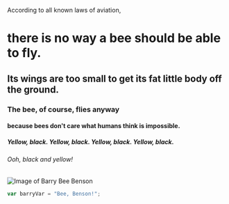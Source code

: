 According to all known laws of aviation,
# there is no way a bee should be able to fly.
## Its wings are too small to get its fat little body off the ground.
### The bee, of course, flies anyway
#### because bees don't care what humans think is impossible.
##### Yellow, black. Yellow, black. Yellow, black. Yellow, black.
###### Ooh, black and yellow!

![Image of Barry Bee Benson](https://github.com/Vpat5/skills-communicate-using-markdown/assets/103082376/f70713a0-edb7-45e7-999e-4c1a5f13726f)

``` javascript
var barryVar = "Bee, Benson!";
```
